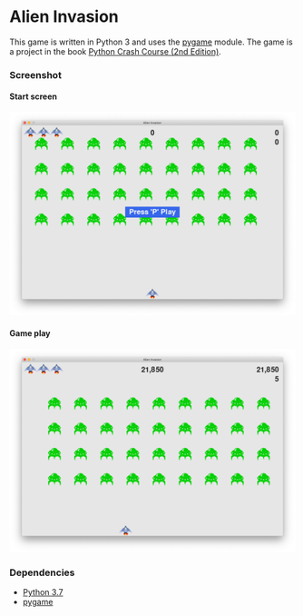 # Alien Invasion

This game is written in Python 3 and uses the [pygame](pygame.org) module. The game is a project in the book [Python Crash Course (2nd Edition)](https://ehmatthes.github.io/pcc_2e/).

### Screenshot

#### Start screen
<img src="docs/start_screen.png" width="800">

#### Game play
<img src="docs/alien_invasion.png" width="800">

### Dependencies
- [Python 3.7](https://www.python.org/)
- [pygame](pygame.org)